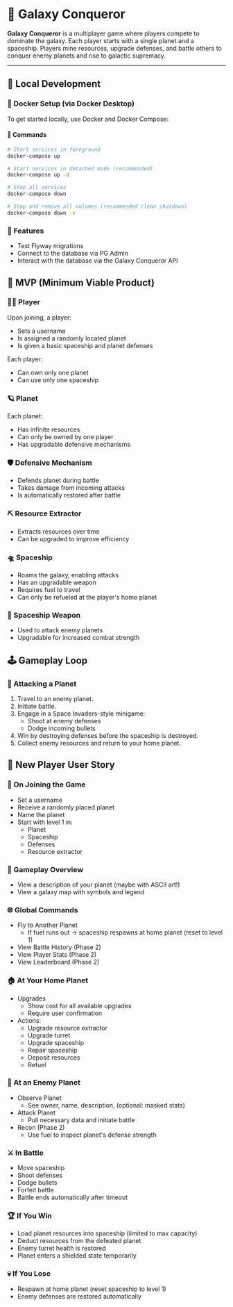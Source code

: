 # 🌌 Galaxy Conqueror

**Galaxy Conqueror** is a multiplayer game where players compete to dominate the galaxy. Each player starts with a single planet and a spaceship. Players mine resources, upgrade defenses, and battle others to conquer enemy planets and rise to galactic supremacy.

---

## 🚀 Local Development

### 🐳 Docker Setup (via Docker Desktop)

To get started locally, use Docker and Docker Compose:

#### 🔧 Commands

```bash
# Start services in foreground
docker-compose up

# Start services in detached mode (recommended)
docker-compose up -d

# Stop all services
docker-compose down

# Stop and remove all volumes (recommended clean shutdown)
docker-compose down -v
```

### 🧪 Features

- Test Flyway migrations
- Connect to the database via PG Admin
- Interact with the database via the Galaxy Conqueror API

## 🧬 MVP (Minimum Viable Product)

### 👨‍🚀 Player

Upon joining, a player:

- Sets a username
- Is assigned a randomly located planet
- Is given a basic spaceship and planet defenses

Each player:

- Can own only one planet
- Can use only one spaceship

### 🪐 Planet

Each planet:

- Has infinite resources
- Can only be owned by one player
- Has upgradable defensive mechanisms

### 🛡️ Defensive Mechanism

- Defends planet during battle
- Takes damage from incoming attacks
- Is automatically restored after battle

### ⛏️ Resource Extractor

- Extracts resources over time
- Can be upgraded to improve efficiency

### 🛸 Spaceship

- Roams the galaxy, enabling attacks
- Has an upgradable weapon
- Requires fuel to travel
- Can only be refueled at the player's home planet

### 🔫 Spaceship Weapon

- Used to attack enemy planets
- Upgradable for increased combat strength

## 🕹️ Gameplay Loop

### 🌌 Attacking a Planet

1. Travel to an enemy planet.
2. Initiate battle.
3. Engage in a Space Invaders-style minigame:
   - Shoot at enemy defenses
   - Dodge incoming bullets
4. Win by destroying defenses before the spaceship is destroyed.
5. Collect enemy resources and return to your home planet.

## 👾 New Player User Story

### 🌟 On Joining the Game

- Set a username
- Receive a randomly placed planet
- Name the planet
- Start with level 1 in:
  - Planet
  - Spaceship
  - Defenses
  - Resource extractor

### 🧭 Gameplay Overview

- View a description of your planet (maybe with ASCII art!)
- View a galaxy map with symbols and legend

### 🌐 Global Commands

- Fly to Another Planet
  - If fuel runs out → spaceship respawns at home planet (reset to level 1)
- View Battle History (Phase 2)
- View Player Stats (Phase 2)
- View Leaderboard (Phase 2)

### 🏠 At Your Home Planet

- Upgrades
  - Show cost for all available upgrades
  - Require user confirmation
- Actions:
  - Upgrade resource extractor
  - Upgrade turret
  - Upgrade spaceship
  - Repair spaceship
  - Deposit resources
  - Refuel

### 🚩 At an Enemy Planet

- Observe Planet
  - See owner, name, description, (optional: masked stats)
- Attack Planet
  - Pull necessary data and initiate battle
- Recon (Phase 2)
  - Use fuel to inspect planet's defense strength

### ⚔️ In Battle

- Move spaceship
- Shoot defenses
- Dodge bullets
- Forfeit battle
- Battle ends automatically after timeout

### 🏆 If You Win

- Load planet resources into spaceship (limited to max capacity)
- Deduct resources from the defeated planet
- Enemy turret health is restored
- Planet enters a shielded state temporarily

### 💀 If You Lose

- Respawn at home planet (reset spaceship to level 1)
- Enemy defenses are restored automatically
